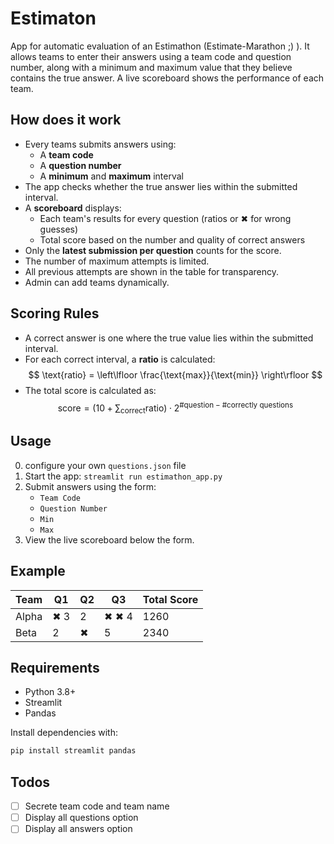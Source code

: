 # Estimaton
App for automatic evaluation of an Estimathon (Estimate-Marathon ;) ). It allows teams to enter their answers using a team code and question number, along with a minimum and maximum value that they believe contains the true answer. A live scoreboard shows the performance of each team.

## How does it work

- Every teams submits answers using:
  - A **team code**
  - A **question number**
  - A **minimum** and **maximum** interval
- The app checks whether the true answer lies within the submitted interval.
- A **scoreboard** displays:
  - Each team's results for every question (ratios or ✖ for wrong guesses)
  - Total score based on the number and quality of correct answers
- Only the **latest submission per question** counts for the score.
- The number of maximum attempts is limited. 
- All previous attempts are shown in the table for transparency.
- Admin can add teams dynamically.

## Scoring Rules

- A correct answer is one where the true value lies within the submitted interval.
- For each correct interval, a **ratio** is calculated:  
  $$
  \text{ratio} = \left\lfloor \frac{\text{max}}{\text{min}} \right\rfloor
  $$
- The total score is calculated as:
  $$
  \text{score} = \left(10 + \sum_{\text{correct}} \text{ratio}\right) \cdot 2^{\text{#question} - \text{#correctly questions}}
  $$

## Usage
0. configure your own `questions.json` file 
1. Start the app: `streamlit run estimathon_app.py`
2. Submit answers using the form:
   - `Team Code`
   - `Question Number`
   - `Min`
   - `Max`
3. View the live scoreboard below the form.

## Example

| Team   | Q1     | Q2     | Q3     | Total Score |
|--------|--------|--------|--------|-------------|
| Alpha  | ✖ 3    | 2      | ✖ ✖ 4  | 1260        |
| Beta   | 2      | ✖      | 5      | 2340        |

## Requirements

- Python 3.8+
- Streamlit
- Pandas

Install dependencies with:

```bash
pip install streamlit pandas
```

## Todos
- [ ] Secrete team code and team name
- [ ] Display all questions option
- [ ] Display all answers option